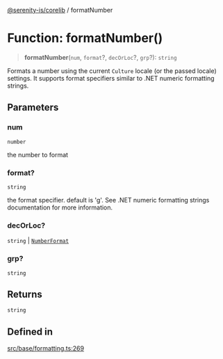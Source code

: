 [@serenity-is/corelib](../README.md) / formatNumber

# Function: formatNumber()

> **formatNumber**(`num`, `format`?, `decOrLoc`?, `grp`?): `string`

Formats a number using the current `Culture` locale (or the passed locale) settings.
It supports format specifiers similar to .NET numeric formatting strings.

## Parameters

### num

`number`

the number to format

### format?

`string`

the format specifier. default is 'g'.
See .NET numeric formatting strings documentation for more information.

### decOrLoc?

`string` | [`NumberFormat`](../interfaces/NumberFormat.md)

### grp?

`string`

## Returns

`string`

## Defined in

[src/base/formatting.ts:269](https://github.com/serenity-is/serenity/blob/master/packages/corelib/src/base/formatting.ts#L269)
